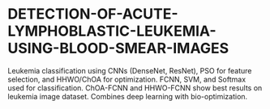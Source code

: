 # DETECTION-OF-ACUTE-LYMPHOBLASTIC-LEUKEMIA-USING-BLOOD-SMEAR-IMAGES
Leukemia classification using CNNs (DenseNet, ResNet), PSO for feature selection, and HHWO/ChOA for optimization. FCNN, SVM, and Softmax used for classification. ChOA-FCNN and HHWO-FCNN show best results on leukemia image dataset. Combines deep learning with bio-optimization.
